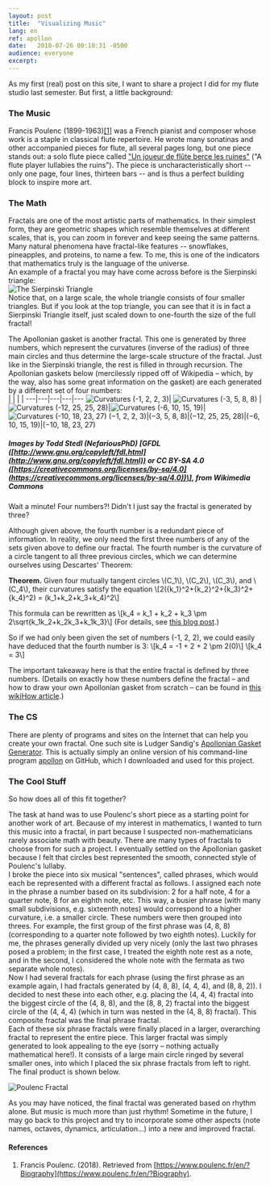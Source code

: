 ```yaml
---
layout:	post
title:	"Visualizing Music"
lang: en
ref: apollon
date:	2018-07-26 00:10:31 -0500
audience: everyone
excerpt:
---
```

As my first (real) post on this site, I want to share a project I did for my flute studio last semester. But first, a little background:

### The Music
Francis Poulenc (1899-1963)[\[1\]](#references) was a French pianist and composer whose work is a staple in classical flute repertoire. He wrote many sonatinas and other accompanied pieces for flute, all several pages long, but one piece stands out: a solo flute piece called ["Un joueur de flûte berce les ruines"](../../../files/Poulenc.pdf) ("A flute player lullabies the ruins"). The piece is uncharacteristically short -- only one page, four lines, thirteen bars -- and is thus a perfect building block to inspire more art.

### The Math
Fractals are one of the most artistic parts of mathematics. In their simplest form, they are geometric shapes which resemble themselves at different scales, that is, you can zoom in forever and keep seeing the same patterns. Many natural phenomena have fractal-like features -- snowflakes, pineapples, and proteins, to name a few. To me, this is one of the indicators that mathematics truly is the language of the universe.  
An example of a fractal you may have come across before is the Sierpinski triangle:  
![The Sierpinski Triangle](../../../files/sierpinski.png)  
Notice that, on a large scale, the whole triangle consists of four smaller triangles. But if you look at the top triangle, you can see that it is in fact a Sierpinski Triangle itself, just scaled down to one-fourth the size of the full fractal!  

The Apollonian gasket is another fractal. This one is generated by three numbers, which represent the curvatures (inverse of the radius) of three main circles and thus determine the large-scale structure of the fractal. Just like in the Sierpinski triangle, the rest is filled in through recursion. The Apollonian gaskets below (mercilessly ripped off of Wikipedia – which, by the way, also has some great information on the gasket) are each generated by a different set of four numbers:  
| | | | 
---|---|---|---|---
![Curvatures (-1, 2, 2, 3)](../../../files/apollon1_2_2_3.png "Gasket defined by curvatures (-1, 2, 2, 3\)")| ![Curvatures (-3, 5, 8, 8)](../../../files/apollon3_5_8_8.png "Gasket defined by curvatures (-3, 5, 8, 8\)") |![Curvatures (-12, 25, 25, 28)](../../../files/apollon12_25_25_28.png "Gasket defined by curvatures (-12, 25, 25, 28\)")|![Curvatures (-6, 10, 15, 19)](../../../files/apollon6_10_15_19.png "Gasket defined by curvatures (-6, 10, 15, 19\)")|![Curvatures (-10, 18, 23, 27)](../../../files/apollon10_18_23_27.png "Gasket defined by curvatures (-10, 18, 23, 27\)")
(−1, 2, 2, 3)|(−3, 5, 8, 8)|(−12, 25, 25, 28)|(−6, 10, 15, 19)|(−10, 18, 23, 27)  
##### _Images by Todd Stedl (NefariousPhD) \[GFDL ([http://www.gnu.org/copyleft/fdl.html](http://www.gnu.org/copyleft/fdl.html)) or CC BY-SA 4.0 ([https://creativecommons.org/licenses/by-sa/4.0](https://creativecommons.org/licenses/by-sa/4.0))\], from Wikimedia Commons_

Wait a minute! Four numbers?! Didn't I just say the fractal is generated by three?  
  
Although given above, the fourth number is a redundant piece of information. In reality, we only need the first three numbers of any of the sets given above to define our fractal. The fourth number is the curvature of a circle tangent to all three previous circles, which we can determine ourselves using Descartes' Theorem:

**Theorem.** Given four mutually tangent circles \\(C_1\\), \\(C_2\\), \\(C_3\\), and \\(C_4\\), their curvatures satisfy the equation
\\[2({k_1}^2+{k_2}^2+{k_3}^2+{k_4}^2) = (k_1+k_2+k_3+k_4)^2\\]

This formula can be rewritten as 
\\[k_4 = k_1 + k_2 + k_3 \pm 2\sqrt{k_1k_2+k_2k_3+k_1k_3}\\]
(For details, see [this blog post](https://euler.genepeer.com/from-herons-formula-to-descartes-circle-theorem).)  

So if we had only been given the set of numbers (-1, 2, 2), we could easily have deduced that the fourth number is 3:
\\[k_4 = -1 + 2 + 2 \\pm 2(0)\\]
\\[k_4 = 3\\]

The important takeaway here is that the entire fractal is defined by three numbers. (Details on exactly how these numbers define the fractal – and how to draw your own Apollonian gasket from scratch – can be found in [this wikiHow article](https://www.wikihow.com/Create-an-Apollonian-Gasket).)

### The CS
There are plenty of programs and sites on the Internet that can help you create your own fractal. One such site is Ludger Sandig's [Apollonian Gasket Generator](http://lsandig.org/cgi-bin/apollon/index.cgi). This is actually simply an online version of his command-line program [apollon](https://github.com/lsandig/apollon) on GitHub, which I downloaded and used for this project.

### The Cool Stuff
So how does all of this fit together?  

The task at hand was to use Poulenc's short piece as a starting point for another work of art. Because of my interest in mathematics, I wanted to turn this music into a fractal, in part because I suspected non-mathematicians rarely associate math with beauty. 
There are many types of fractals to choose from for such a project. I eventually settled on the Apollonian gasket because I felt that circles best represented the smooth, connected style of Poulenc's lullaby.  
I broke the piece into six musical "sentences", called phrases, which would each be represented with a different fractal as follows. I assigned each note in the phrase a number based on its subdivision: 2 for a half note, 4 for a quarter note, 8 for an eighth note, etc. This way, a busier phrase (with many small subdivisions, e.g. sixteenth notes) would correspond to a higher curvature, i.e. a smaller circle. These numbers were then grouped into threes. For example, the first group of the first phrase was (4, 8, 8) (corresponding to a quarter note followed by two eighth notes). Luckily for me, the phrases generally divided up very nicely (only the last two phrases posed a problem; in the first case, I treated the eighth note rest as a note, and in the second, I considered the whole note with the fermata as two separate whole notes).  
Now I had several fractals for each phrase (using the first phrase as an example again, I had fractals generated by (4, 8, 8), (4, 4, 4), and (8, 8, 2)). I decided to nest these into each other, e.g. placing the (4, 4, 4) fractal into the biggest circle of the (4, 8, 8), and the (8, 8, 2) fractal into the biggest circle of the (4, 4, 4) (which in turn was nested in the (4, 8, 8) fractal). This composite fractal was the final phrase fractal.  
Each of these six phrase fractals were finally placed in a larger, overarching fractal to represent the entire piece. This larger fractal was simply generated to look appealing to the eye (sorry – nothing actually mathematical here!). It consists of a large main circle ringed by several smaller ones, into which I placed the six phrase fractals from left to right. The final product is shown below.  
  

![Poulenc Fractal](../../../files/poulenc-gasket.jpg)  

As you may have noticed, the final fractal was generated based on rhythm alone. But music is much more than just rhythm! Sometime in the future, I may go back to this project and try to incorporate some other aspects (note names, octaves, dynamics, articulation...) into a new and improved fractal.

#### References
1. Francis Poulenc. (2018). Retrieved from [https://www.poulenc.fr/en/?Biography](https://www.poulenc.fr/en/?Biography).
